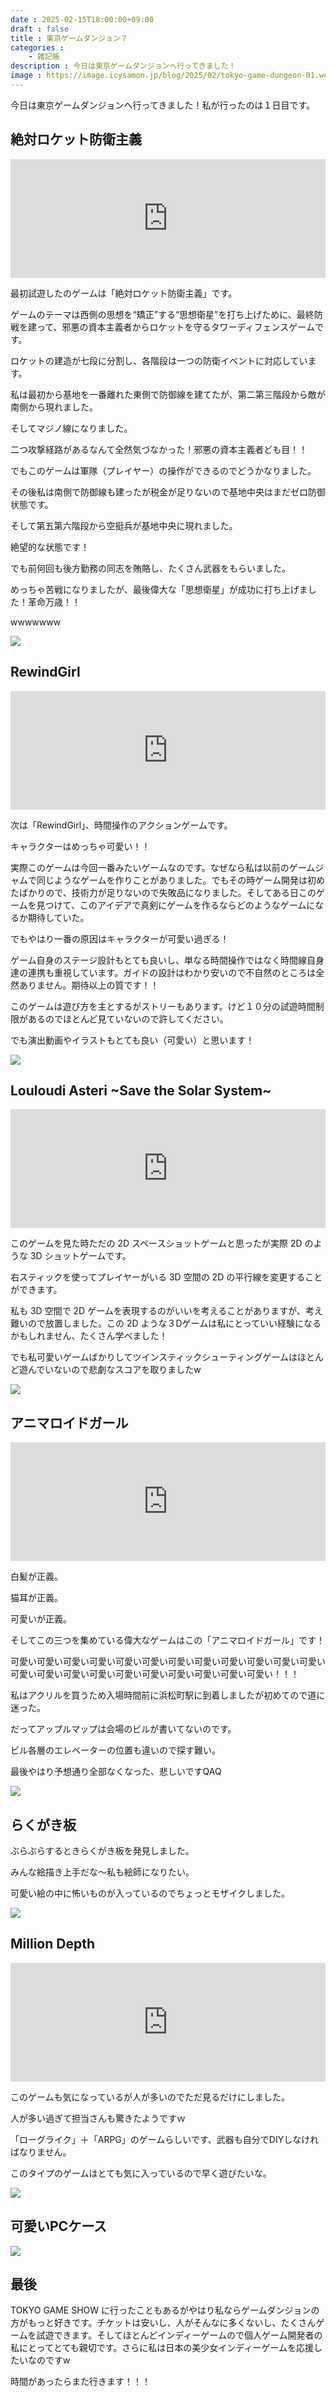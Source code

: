 ```yaml
---
date : 2025-02-15T18:00:00+09:00
draft : false
title : 東京ゲームダンジョン７
categories : 
    - 雑記帳
description : 今日は東京ゲームダンジョンへ行ってきました！
image : https://image.icysamon.jp/blog/2025/02/tokyo-game-dungeon-01.webp
---
```


今日は東京ゲームダンジョンへ行ってきました！私が行ったのは１日目です。

## 絶対ロケット防衛主義
<iframe src="https://store.steampowered.com/widget/2854440/" frameborder="0" width="100%" height="190"></iframe>

最初試遊したのゲームは「絶対ロケット防衛主義」です。

ゲームのテーマは西側の思想を“矯正”する“思想衛星”を打ち上げために、最終防戦を建って、邪悪の資本主義者からロケットを守るタワーディフェンスゲームです。

ロケットの建造が七段に分割し、各階段は一つの防衛イベントに対応しています。

私は最初から基地を一番離れた東側で防御線を建てたが、第二第三階段から敵が南側から現れました。

そしてマジノ線になりました。

二つ攻撃経路があるなんて全然気づなかった！邪悪の資本主義者ども目！！

でもこのゲームは軍隊（プレイヤー）の操作ができるのでどうかなりました。

その後私は南側で防御線も建ったが税金が足りないので基地中央はまだゼロ防御状態です。

そして第五第六階段から空挺兵が基地中央に現れました。

絶望的な状態です！

でも前何回も後方勤務の同志を賄賂し、たくさん武器をもらいました。

めっちゃ苦戦になりましたが、最後偉大な「思想衛星」が成功に打ち上げました！革命万歳！！

wwwwwww

![](https://image.icysamon.jp/blog/2025/02/tokyo-game-dungeon-02.webp)

## RewindGirl
<iframe src="https://store.steampowered.com/widget/2952990/" frameborder="0" width="100%" height="190"></iframe>

次は「RewindGirl」、時間操作のアクションゲームです。

キャラクターはめっちゃ可愛い！！

実際このゲームは今回一番みたいゲームなのです。なぜなら私は以前のゲームジャムで同じようなゲームを作りことがありました。でもその時ゲーム開発は初めたばかりので、技術力が足りないので失敗品になりました。そしてある日このゲームを見つけて、このアイデアで真剣にゲームを作るならどのようなゲームになるか期待していた。

でもやはり一番の原因はキャラクターが可愛い過ぎる！

ゲーム自身のステージ設計もとても良いし、単なる時間操作ではなく時間線自身達の連携も重視しています。ガイドの設計はわかり安いので不自然のところは全然ありません。期待以上の質です！！

このゲームは遊び方を主とするがストリーもあります。けど１０分の試遊時間制限があるのでほとんど見ていないので許してください。

でも演出動画やイラストもとても良い（可愛い）と思います！

![](https://image.icysamon.jp/blog/2025/02/tokyo-game-dungeon-03.webp)

## Louloudi Asteri ~Save the Solar System~
<iframe src="https://store.steampowered.com/widget/2419770/" frameborder="0" width="100%" height="190"></iframe>

このゲームを見た時ただの 2D スペースショットゲームと思ったが実際 2D のような 3D ショットゲームです。

右スティックを使ってプレイヤーがいる 3D 空間の 2D の平行線を変更することができます。

私も 3D 空間で 2D ゲームを表現するのがいいを考えることがありますが、考え難いので放置しました。この 2D ような３Dゲームは私にとっていい経験になるかもしれません、たくさん学べました！

でも私可愛いゲームばかりしてツインスティックシューティングゲームはほとんど遊んでいないので悲劇なスコアを取りましたw

![](https://image.icysamon.jp/blog/2025/02/tokyo-game-dungeon-04.webp)

## アニマロイドガール
<iframe src="https://store.steampowered.com/widget/2545200/" frameborder="0" width="100%" height="190"></iframe>

白髪が正義。

猫耳が正義。

可愛いが正義。

そしてこの三つを集めている偉大なゲームはこの「アニマロイドガール」です！

可愛い可愛い可愛い可愛い可愛い可愛い可愛い可愛い可愛い可愛い可愛い可愛い可愛い可愛い可愛い可愛い可愛い可愛い可愛い可愛い可愛い可愛い！！！

私はアクリルを買うため入場時間前に浜松町駅に到着しましたが初めてので道に迷った。

だってアップルマップは会場のビルが書いてないのです。

ビル各層のエレベーターの位置も違いので探す難い。

最後やはり予想通り全部なくなった、悲しいですQAQ

![](https://image.icysamon.jp/blog/2025/02/tokyo-game-dungeon-05.webp)

## らくがき板
ぶらぶらするときらくがき板を発見しました。

みんな絵描き上手だな～私も絵師になりたい。

可愛い絵の中に怖いものが入っているのでちょっとモザイクしました。

![](https://image.icysamon.jp/blog/2025/02/tokyo-game-dungeon-06.webp)

## Million Depth
<iframe src="https://store.steampowered.com/widget/2555950/" frameborder="0" width="100%" height="190"></iframe>

このゲームも気になっているが人が多いのでただ見るだけにしました。

人が多い過ぎて担当さんも驚きたようですｗ

「ローグライク」＋「ARPG」のゲームらしいです、武器も自分でDIYしなければなりません。

このタイプのゲームはとても気に入っているので早く遊びたいな。

![](https://image.icysamon.jp/blog/2025/02/tokyo-game-dungeon-07.webp)

## 可愛いPCケース
![](https://image.icysamon.jp/blog/2025/02/tokyo-game-dungeon-08.webp)

## 最後
TOKYO GAME SHOW に行ったこともあるがやはり私ならゲームダンジョンの方がもっと好きです。チケットは安いし、人がそんなに多くないし、たくさんゲームを試遊できます。そしてほとんどインディーゲームので個人ゲーム開発者の私にとってとても親切です。さらに私は日本の美少女インディーゲームを応援したいなのですw

時間があったらまた行きます！！！